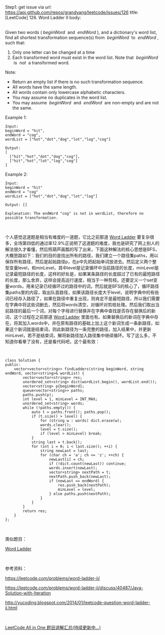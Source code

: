 Step1: get issue via url: https://api.github.com/repos/grandyang/leetcode/issues/126 
 title:[LeetCode] 126. Word Ladder II 
 body:  
  

Given two words ( _beginWord_  and  _endWord_ ), and a dictionary's word list, find all shortest transformation sequence(s) from  _beginWord_  to  _endWord_ , such that:

  1. Only one letter can be changed at a time
  2. Each transformed word must exist in the word list. Note that  _beginWord_  is  _not_  a transformed word.



Note:

  * Return an empty list if there is no such transformation sequence.
  * All words have the same length.
  * All words contain only lowercase alphabetic characters.
  * You may assume no duplicates in the word list.
  * You may assume  _beginWord_  and  _endWord_  are non-empty and are not the same.



Example 1:
    
    
    Input:
    beginWord = "hit",
    endWord = "cog",
    wordList = ["hot","dot","dog","lot","log","cog"]
    
    Output:
    [
      ["hit","hot","dot","dog","cog"],
      ["hit","hot","lot","log","cog"]
    ]
    

Example 2:
    
    
    Input:
    beginWord = "hit"
    endWord = "cog"
    wordList = ["hot","dot","dog","lot","log"]
    
    Output: []
    
    Explanation: The endWord "cog" is not in wordList, therefore no possible transformation.

 

个人感觉这道题是相当有难度的一道题，它比之前那道 [Word Ladder](http://www.cnblogs.com/grandyang/p/4539768.html) 要复杂很多，全场第四低的通过率12.9%正说明了这道题的难度，我也是研究了网上别人的解法很久才看懂，然后照葫芦画瓢的写了出来，下面这种解法的核心思想是BFS，大概思路如下：我们的目的是找出所有的路径，我们建立一个路径集paths，用以保存所有路径，然后是起始路径p，在p中先把起始单词放进去。然后定义两个整型变量level，和minLevel，其中level是记录循环中当前路径的长度，minLevel是记录最短路径的长度，这样的好处是，如果某条路径的长度超过了已有的最短路径的长度，那么舍弃，这样会提高运行速度，相当于一种剪枝。还要定义一个set变量words，用来记录已经循环过的路径中的词，然后就是BFS的核心了，循环路径集paths里的内容，取出队首路径，如果该路径长度大于level，说明字典中的有些词已经存入路径了，如果在路径中重复出现，则肯定不是最短路径，所以我们需要在字典中将这些词删去，然后将words清空，对循环对剪枝处理。然后我们取出当前路径的最后一个词，对每个字母进行替换并在字典中查找是否存在替换后的新词，这个过程在之前那道 [Word Ladder](http://www.cnblogs.com/grandyang/p/4539768.html) 里面也有。如果替换后的新词在字典中存在，将其加入words中，并在原有路径的基础上加上这个新词生成一条新路径，如果这个新词就是结束词，则此新路径为一条完整的路径，加入结果中，并更新minLevel，若不是结束词，解将新路径加入路径集中继续循环。写了这么多，不知道你看晕了没有，还是看代码吧，这个最有效：

 
    
    
    class Solution {
    public:
        vector<vector<string>> findLadders(string beginWord, string endWord, vector<string>& wordList) {
            vector<vector<string>> res;
            unordered_set<string> dict(wordList.begin(), wordList.end());
            vector<string> p{beginWord};
            queue<vector<string>> paths;
            paths.push(p);
            int level = 1, minLevel = INT_MAX;
            unordered_set<string> words;
            while (!paths.empty()) {
                auto t = paths.front(); paths.pop();
                if (t.size() > level) {
                    for (string w : words) dict.erase(w);
                    words.clear();
                    level = t.size();
                    if (level > minLevel) break;
                }
                string last = t.back();
                for (int i = 0; i < last.size(); ++i) {
                    string newLast = last;
                    for (char ch = 'a'; ch <= 'z'; ++ch) {
                        newLast[i] = ch;
                        if (!dict.count(newLast)) continue;
                        words.insert(newLast);
                        vector<string> nextPath = t;
                        nextPath.push_back(newLast);
                        if (newLast == endWord) {
                            res.push_back(nextPath);
                            minLevel = level;
                        } else paths.push(nextPath);
                    }
                }
            }
            return res;
        }
    };

 

类似题目：

[Word Ladder](http://www.cnblogs.com/grandyang/p/4539768.html)

 

参考资料：

<https://leetcode.com/problems/word-ladder-ii/>

<https://leetcode.com/problems/word-ladder-ii/discuss/40487/Java-Solution-with-Iteration>

<http://yucoding.blogspot.com/2014/01/leetcode-question-word-ladder-ii.html>

 

[LeetCode All in One 题目讲解汇总(持续更新中...)](http://www.cnblogs.com/grandyang/p/4606334.html)

